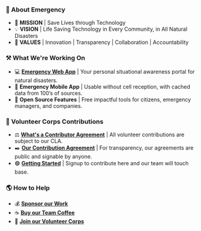 ### 🚨 About Emergency
- 🚀 **MISSION** | Save Lives through Technology
- 💡 **VISION** | Life Saving Technology in Every Community, in All Natural Disasters
- 🧭 **VALUES** | Innovation | Transparency | Collaboration | Accountability

### ⚒️ What We're Working On
- 💻 **[Emergency Web App](https://app.emergency.company/)** | Your personal situational awareness portal for natural disasters.
- 📱 **Emergency Mobile App** | Usable without cell reception, with cached data from 100’s of sources.
- 📖 **Open Source Features** | Free impactful tools for citizens, emergency managers, and companies.

### 🙏 Volunteer Corps Contributions
- ⚖️ **[What's a Contributor Agreement](https://en.wikipedia.org/wiki/Contributor_License_Agreement)** | All volunteer contributions are subject to our CLA.
- ✒️ **[Our Contribution Agreement](https://emergency.docsend.com/view/r5ff9nbkq9qn7ky4)** | For transparency, our agreements are public and signable by anyone.
- 🟢 **[Getting Started](https://docs.google.com/forms/d/e/1FAIpQLScbkCXGF6VP-tg8m9PMlXrcdPbmEfXv72BX4w_nsVgTErVdZA/viewform/)** | Signup to contribute here and our team will touch base.

### 🌎 How to Help
- 💰 **[Sponsor our Work](https://github.com/sponsors/EmergencyVentures)**
- ☕ **[Buy our Team Coffee](https://www.buymeacoffee.com/EmergencyTeam)**
- 🤍 **[Join our Volunteer Corps](https://docs.google.com/forms/d/e/1FAIpQLScbkCXGF6VP-tg8m9PMlXrcdPbmEfXv72BX4w_nsVgTErVdZA/viewform/)**
